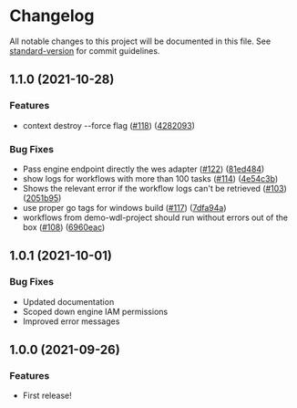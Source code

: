 # Changelog

All notable changes to this project will be documented in this file. See [standard-version](https://github.com/conventional-changelog/standard-version) for commit guidelines.

## 1.1.0 (2021-10-28)


### Features

* context destroy --force flag ([#118](https://codestar-connections.us-west-2.amazonaws.com/git-http/477926353053/us-west-2/0d3f7cea-cd0b-4ea5-9df7-31c7ff4fb549/tneely/amazon-genomics-cli/issues/118)) ([4282093](https://codestar-connections.us-west-2.amazonaws.com/git-http/477926353053/us-west-2/0d3f7cea-cd0b-4ea5-9df7-31c7ff4fb549/tneely/amazon-genomics-cli/commit/428209311aa247c999816348a972737739b1189f))


### Bug Fixes

* Pass engine endpoint directly the wes adapter ([#122](https://codestar-connections.us-west-2.amazonaws.com/git-http/477926353053/us-west-2/0d3f7cea-cd0b-4ea5-9df7-31c7ff4fb549/tneely/amazon-genomics-cli/issues/122)) ([81ed484](https://codestar-connections.us-west-2.amazonaws.com/git-http/477926353053/us-west-2/0d3f7cea-cd0b-4ea5-9df7-31c7ff4fb549/tneely/amazon-genomics-cli/commit/81ed484a94ce195259315826377ece0443b582e1))
* show logs for workflows with more than 100 tasks ([#114](https://codestar-connections.us-west-2.amazonaws.com/git-http/477926353053/us-west-2/0d3f7cea-cd0b-4ea5-9df7-31c7ff4fb549/tneely/amazon-genomics-cli/issues/114)) ([4e54c3b](https://codestar-connections.us-west-2.amazonaws.com/git-http/477926353053/us-west-2/0d3f7cea-cd0b-4ea5-9df7-31c7ff4fb549/tneely/amazon-genomics-cli/commit/4e54c3bae5ad8242fb1af0ab171aeb4c5b818923))
* Shows the relevant error if the workflow logs can't be retrieved ([#103](https://codestar-connections.us-west-2.amazonaws.com/git-http/477926353053/us-west-2/0d3f7cea-cd0b-4ea5-9df7-31c7ff4fb549/tneely/amazon-genomics-cli/issues/103)) ([2051b95](https://codestar-connections.us-west-2.amazonaws.com/git-http/477926353053/us-west-2/0d3f7cea-cd0b-4ea5-9df7-31c7ff4fb549/tneely/amazon-genomics-cli/commit/2051b9542d07c5f999bd149e2a9f65aefaccba00))
* use proper go tags for windows build ([#117](https://codestar-connections.us-west-2.amazonaws.com/git-http/477926353053/us-west-2/0d3f7cea-cd0b-4ea5-9df7-31c7ff4fb549/tneely/amazon-genomics-cli/issues/117)) ([7dfa94a](https://codestar-connections.us-west-2.amazonaws.com/git-http/477926353053/us-west-2/0d3f7cea-cd0b-4ea5-9df7-31c7ff4fb549/tneely/amazon-genomics-cli/commit/7dfa94a775fdba5193c99d0c697c8013a52a23ce))
* workflows from demo-wdl-project should run without errors out of the box ([#108](https://codestar-connections.us-west-2.amazonaws.com/git-http/477926353053/us-west-2/0d3f7cea-cd0b-4ea5-9df7-31c7ff4fb549/tneely/amazon-genomics-cli/issues/108)) ([6960eac](https://codestar-connections.us-west-2.amazonaws.com/git-http/477926353053/us-west-2/0d3f7cea-cd0b-4ea5-9df7-31c7ff4fb549/tneely/amazon-genomics-cli/commit/6960eacf236e744d3c5658c5557061ab9cd3d468))

## 1.0.1 (2021-10-01)

### Bug Fixes

* Updated documentation
* Scoped down engine IAM permissions
* Improved error messages

## 1.0.0 (2021-09-26)

### Features

* First release!